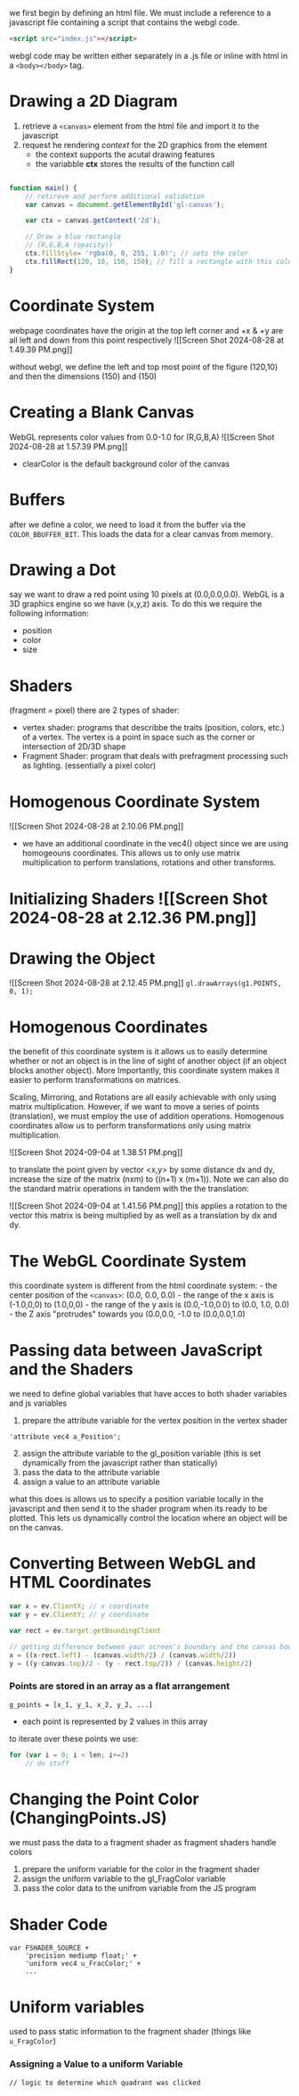 we first begin by defining an html file. We must include a reference to a javascript file containing a script that contains the webgl code.
```html
<script src="index.js"></script>
```
webgl code may be written either separately in a .js file or inline with html in a `<body></body>` tag. 

# Drawing a 2D Diagram 

1. retrieve a `<canvas>` element from the html file and import it to the javascript 
2. request he rendering *context* for the 2D graphics from the element
	- the context supports the acutal drawing features
	- the variabble **ctx** stores the results of the function call
```javascript

function main() {
	// retireve and perform additional validation 
	var canvas = document.getElementById('gl-canvas');

	var ctx = canvas.getContext('2d');

	// Draw a blue rectangle 
	// (R,G,B,A (opacity))
	ctx.fillStyle= 'rgba(0, 0, 255, 1.0)'; // sets the color 
	ctx.fillRect(120, 10, 150, 150); // fill a rectangle with this color 
}

```

# Coordinate System
webpage coordinates have the origin at the top left corner and +x & +y are all left and down from this point respectively 
![[Screen Shot 2024-08-28 at 1.49.39 PM.png]]

without webgl, we define the left and top most point of the figure (120,10) and then the dimensions (150) and (150)

# Creating a Blank Canvas 
WebGL represents color values from 0.0-1.0 for (R,G,B,A)
![[Screen Shot 2024-08-28 at 1.57.39 PM.png]]
- clearColor is the default background color of the canvas 

# Buffers
after we define a color, we need to load it from the buffer via the `COLOR_BBUFFER_BIT`. This loads the data for a clear canvas from memory. 

# Drawing a Dot
say we want to draw a red point using 10 pixels at (0.0,0.0,0.0). WebGL is a 3D graphics engine so we have (x,y,z) axis. To do this we require the following information:
- position
- color
- size

# Shaders
(fragment = pixel)
there are 2 types of shader:
- vertex shader: programs that describbe the traits (position, colors, etc.) of a vertex. The vertex is a point in space such as the corner or intersection of 2D/3D shape
- Fragment Shader: program that deals with prefragment processing such as lighting. (essentially a pixel color)

# Homogenous Coordinate System

![[Screen Shot 2024-08-28 at 2.10.06 PM.png]]
- we have an additional coordinate in the vec4() object since we are using homogeouns coordinates. This allows us to only use matrix multiplication to perform translations, rotations and other transforms.

# Initializing Shaders ![[Screen Shot 2024-08-28 at 2.12.36 PM.png]]

# Drawing the Object
![[Screen Shot 2024-08-28 at 2.12.45 PM.png]]
`gl.drawArrays(g1.POINTS, 0, 1);` 

# Homogenous Coordinates 
the benefit of this coordinate system is it allows us to easily determine whether or not an object is in the line of sight of another object (if an object blocks another object). More Importantly, this coordinate system makes it easier to perform transformations on matrices. 

Scaling, Mirroring, and Rotations are all easily achievable with only using matrix multiplication. However, if we want to move a series of points (translation), we must employ the use of addition operations. Homogenous coordinates allow us to perform transformations only using matrix multiplication.

![[Screen Shot 2024-09-04 at 1.38.51 PM.png]]

to translate the point given by vector <x,y> by some distance dx and dy, increase the size of the matrix (nxm) to ((n+1) x (m+1)). Note we can also do the standard matrix operations in tandem with the the translation:

![[Screen Shot 2024-09-04 at 1.41.56 PM.png]]
this applies a rotation to the vector this matrix is being multiplied by as well as a translation by dx and dy. 

# The WebGL Coordinate System 
this coordinate system is different from the html coordinate system:
	- the center position of the `<canvas>`: (0.0, 0.0, 0.0)
	- the range of the x axis is (-1.0,0,0) to (1.0,0,0)
	- the range of the y axis is (0.0,-1.0,0.0) to (0.0, 1.0, 0.0)
	- the Z axis "protrudes" towards you (0.0,0.0, -1.0 to (0.0,0.0,1.0)

# Passing data between JavaScript and the Shaders 
we need to define global variables that have acces to both shader variables and js variables 
1. prepare the attribute variable for the vertex position in the vertex shader 
```WebGL		 
'attribute vec4 a_Position'; 
```
2. assign the attribute variable to the gl_position variable (this is set dynamically from the javascript rather than statically)
3. pass the data to the attribute variable 
4. assign a value to an attribute variable 

what this does is allows us to specify a position variable locally in the javascript and then send it to the shader program when its ready to be plotted. This lets us dynamically control the location where an object will be on the canvas. 

# Converting Between WebGL and HTML Coordinates 

```javascript 
var x = ev.ClientX; // x coordinate
var y = ev.ClientY; // y coordinate 

var rect = ev.target.getBoundingClient

// getting difference between your screen's boundary and the canvas boundary (if one exists)
x = ((x-rect.left) - (canvas.width/2) / (canvas.width/2))
y = ((y-canvas.top)/2 - (y - rect.top/2)) / (canvas.height/2)
```

### Points are stored in an array as a flat arrangement
```
g_points = [x_1, y_1, x_2, y_2, ...]
```
- each point is represented by 2 values in thiis array 

to iterate over these points we use:
```javascript 
for (var i = 0; i < len; i+=2)
	// do stuff 
```

# Changing the Point Color (ChangingPoints.JS)
we must pass the data to a fragment shader as fragment shaders handle colors 
1. prepare the uniform variable for the color in the fragment shader
2. assign the uniform variable to the gl_FragColor variable 
3. pass the color data to the unifrom variable from the JS program

# Shader Code
```
var FSHADER_SOURCE +
	'precision mediump float;' + 
	'uniform vec4 u_FracColor;' +
	...
```

# Uniform variables 
used to pass static information to the fragment shader 
(things like `u_FragColor`)

### Assigning a Value to a uniform Variable
```
// logic to determine which quadrant was clicked
```
